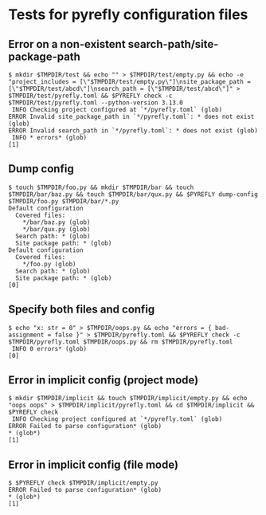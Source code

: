 # Tests for pyrefly configuration files

## Error on a non-existent search-path/site-package-path

```scrut {output_stream: stderr}
$ mkdir $TMPDIR/test && echo "" > $TMPDIR/test/empty.py && echo -e "project_includes = [\"$TMPDIR/test/empty.py\"]\nsite_package_path = [\"$TMPDIR/test/abcd\"]\nsearch_path = [\"$TMPDIR/test/abcd\"]" > $TMPDIR/test/pyrefly.toml && $PYREFLY check -c $TMPDIR/test/pyrefly.toml --python-version 3.13.0
 INFO Checking project configured at `*/pyrefly.toml` (glob)
ERROR Invalid site_package_path in `*/pyrefly.toml`: * does not exist (glob)
ERROR Invalid search_path in `*/pyrefly.toml`: * does not exist (glob)
 INFO * errors* (glob)
[1]
```

## Dump config

```scrut
$ touch $TMPDIR/foo.py && mkdir $TMPDIR/bar && touch $TMPDIR/bar/baz.py && touch $TMPDIR/bar/qux.py && $PYREFLY dump-config $TMPDIR/foo.py $TMPDIR/bar/*.py
Default configuration
  Covered files:
    */bar/baz.py (glob)
    */bar/qux.py (glob)
  Search path: * (glob)
  Site package path: * (glob)
Default configuration
  Covered files:
    */foo.py (glob)
  Search path: * (glob)
  Site package path: * (glob)
[0]
```

## Specify both files and config

```scrut {output_stream: stderr}
$ echo "x: str = 0" > $TMPDIR/oops.py && echo "errors = { bad-assignment = false }" > $TMPDIR/pyrefly.toml && $PYREFLY check -c $TMPDIR/pyrefly.toml $TMPDIR/oops.py && rm $TMPDIR/pyrefly.toml
 INFO 0 errors* (glob)
[0]
```

## Error in implicit config (project mode)

```scrut {output_stream: stderr}
$ mkdir $TMPDIR/implicit && touch $TMPDIR/implicit/empty.py && echo "oops oops" > $TMPDIR/implicit/pyrefly.toml && cd $TMPDIR/implicit && $PYREFLY check
 INFO Checking project configured at `*/pyrefly.toml` (glob)
ERROR Failed to parse configuration* (glob)
* (glob*)
[1]
```

## Error in implicit config (file mode)

<!-- Reusing implicit dir with bad pyrefly.toml set up in "Error in implicit config (project mode)" -->

```scrut {output_stream: stderr}
$ $PYREFLY check $TMPDIR/implicit/empty.py
ERROR Failed to parse configuration* (glob)
* (glob*)
[1]
```
